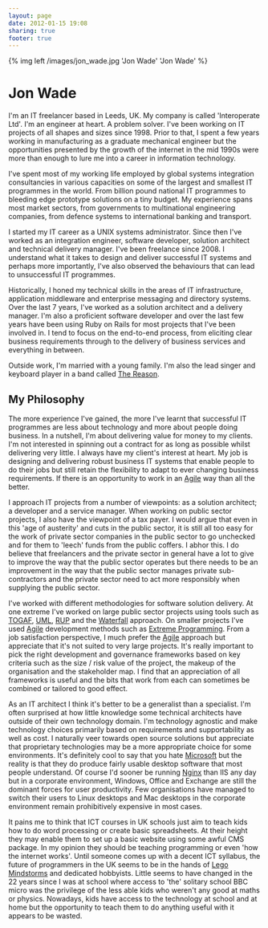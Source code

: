 ```yaml
---
layout: page
date: 2012-01-15 19:08
sharing: true
footer: true
---
```

{% img left /images/jon_wade.jpg 'Jon Wade' 'Jon Wade' %}

# Jon Wade

I'm an IT freelancer based in Leeds, UK.  My company is called 'Interoperate Ltd'.  I'm an engineer at heart. A problem solver. I've been working on IT projects of all shapes and sizes since 1998. Prior to that, I spent a few years working in manufacturing as a graduate mechanical engineer but the opportunities presented by the growth of the internet in the mid 1990s were more than enough to lure me into a career in information technology.

I've spent most of my working life employed by global systems integration consultancies in various capacities on some of the largest and smallest IT programmes in the world. From billion pound national IT programmes to bleeding edge prototype solutions on a tiny budget. My experience spans most market sectors, from governments to multinational engineering companies, from defence systems to international banking and transport.

I started my IT career as a UNIX systems administrator. Since then I've worked as an integration engineer, software developer, solution architect and technical delivery manager. I've been freelance since 2008. I understand what it takes to design and deliver successful IT systems and perhaps more importantly, I've also observed the behaviours that can lead to unsuccessful IT programmes.

Historically, I honed my technical skills in the areas of IT infrastructure, application middleware and enterprise messaging and directory systems. Over the last 7 years, I've worked as a solution architect and a delivery manager. I'm also a proficient software developer and over the last few years have been using Ruby on Rails for most projects that I've been involved in.  I tend to focus on the end-to-end process, from eliciting clear business requirements through to the delivery of business services and everything in between.

Outside work, I'm married with a young family. I'm also the lead singer and keyboard player in a band called [The Reason](http://www.thereason.net).

## My Philosophy

The more experience I've gained, the more I've learnt that successful IT programmes are less about technology and more about people doing business. In a nutshell, I'm about delivering value for money to my clients.  I'm not interested in spinning out a contract for as long as possible whilst delivering very little.  I always have my client's interest at heart.  My job is designing and delivering robust business IT systems that enable people to do their jobs but still retain the flexibility to adapt to ever changing business requirements.  If there is an opportunity to work in an [Agile](http://en.wikipedia.org/wiki/Agile_software_development) way than all the better.

I approach IT projects from a number of viewpoints: as a solution architect; a developer and a service manager.  When working on public sector projects, I also have the viewpoint of a tax payer.  I would argue that even in this 'age of austerity' and cuts in the public sector, it is still all too easy for the work of private sector companies in the public sector to go unchecked and for them to 'leech' funds from the public coffers.  I abhor this.  I do believe that freelancers and the private sector in general have a lot to give to improve the way that the public sector operates but there needs to be an improvement in the way that the public sector manages private sub-contractors and the private sector need to act more responsibly when supplying the public sector.

I've worked with different methodologies for software solution delivery.  At one extreme I've worked on large public sector projects using tools such as [TOGAF](http://www.opengroup.org/togaf/), [UML](www.uml.org/), [RUP](http://www.ibm.com/software/awdtools/rup/) and the [Waterfall](http://en.wikipedia.org/wiki/Waterfall_model) approach.  On smaller projects I've used [Agile](http://en.wikipedia.org/wiki/Agile_software_development) development methods such as [Extreme Programming](http://www.extremeprogramming.org/).  From a job satisfaction perspective, I much prefer the [Agile](http://en.wikipedia.org/wiki/Agile_software_development) approach but appreciate that it's not suited to very large projects.  It's really important to pick the right development and governance frameworks based on key criteria such as the size / risk value of the project, the makeup of the organisation and the stakeholder map.  I find that an appreciation of all frameworks is useful and the bits that work from each can sometimes be combined or tailored to good effect.

As an IT architect I think it's better to be a generalist than a specialist. I'm often surprised at how little knowledge some technical architects have outside of their own technology domain. I'm technology agnostic and make technology choices primarily based on requirements and supportability as well as cost. I naturally veer towards open source solutions but appreciate that proprietary technologies may be a more appropriate choice for some environments.  It's definitely cool to say that you hate [Microsoft](http://www.microsoft.com) but the reality is that they do produce fairly usable desktop software that most people understand.  Of course I'd sooner be running [Nginx](http://wiki.nginx.org/MainNginx) than IIS any day but in a corporate environment, Windows, Office and Exchange are still the dominant forces for user productivity.  Few organisations have managed to switch their users to Linux desktops and Mac desktops in the corporate environment remain prohibitively expensive in most cases.

It pains me to think that ICT courses in UK schools just aim to teach kids how to do word processing or create basic spreadsheets.  At their height they may enable them to set up a basic website using some awful CMS package.  In my opinion they should be teaching programming or even 'how the internet works'.  Until someone comes up with a decent ICT syllabus, the future of programmers in the UK seems to be in the hands of [Lego Mindstorms](http://mindstorms.lego.com/) and dedicated hobbyists.  Little seems to have changed in the 22 years since I was at school where access to 'the' solitary school BBC micro was the privilege of the less able kids who weren't any good at maths or physics.  Nowadays, kids have access to the technology at school and at home but the opportunity to teach them to do anything useful with it appears to be wasted.
